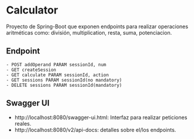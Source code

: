 # Calculator

Proyecto de Spring-Boot que exponen endpoints para realizar operaciones aritméticas como: división, multiplication, resta, suma, potenciacion.

## Endpoint
````
- POST addOperand PARAM sessionId, num
- GET createSession
- GET calculate PARAM sessionId, action
- GET sessions PARAM sessionId(no mandatory)
- DELETE sessions PARAM sessionId(mandatory)
```` 
## Swagger UI

- http://localhost:8080/swagger-ui.html: Interfaz para realizar peticiones reales.
- http://localhost:8080/v2/api-docs: detalles sobre el/los endpoints.